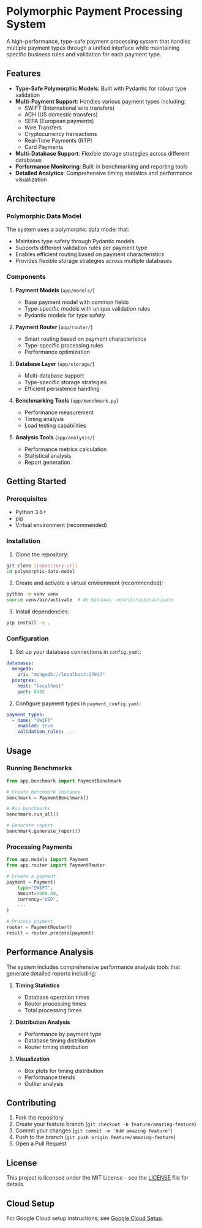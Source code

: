 # Polymorphic Payment Processing System

A high-performance, type-safe payment processing system that handles multiple payment types through a unified interface while maintaining specific business rules and validation for each payment type.

## Features

- **Type-Safe Polymorphic Models**: Built with Pydantic for robust type validation
- **Multi-Payment Support**: Handles various payment types including:
  - SWIFT (International wire transfers)
  - ACH (US domestic transfers)
  - SEPA (European payments)
  - Wire Transfers
  - Cryptocurrency transactions
  - Real-Time Payments (RTP)
  - Card Payments
- **Multi-Database Support**: Flexible storage strategies across different databases
- **Performance Monitoring**: Built-in benchmarking and reporting tools
- **Detailed Analytics**: Comprehensive timing statistics and performance visualization

## Architecture

### Polymorphic Data Model

The system uses a polymorphic data model that:
- Maintains type safety through Pydantic models
- Supports different validation rules per payment type
- Enables efficient routing based on payment characteristics
- Provides flexible storage strategies across multiple databases

### Components

1. **Payment Models** (`app/models/`)
   - Base payment model with common fields
   - Type-specific models with unique validation rules
   - Pydantic models for type safety

2. **Payment Router** (`app/router/`)
   - Smart routing based on payment characteristics
   - Type-specific processing rules
   - Performance optimization

3. **Database Layer** (`app/storage/`)
   - Multi-database support
   - Type-specific storage strategies
   - Efficient persistence handling

4. **Benchmarking Tools** (`app/benchmark.py`)
   - Performance measurement
   - Timing analysis
   - Load testing capabilities

5. **Analysis Tools** (`app/analysis/`)
   - Performance metrics calculation
   - Statistical analysis
   - Report generation

## Getting Started

### Prerequisites

- Python 3.8+
- pip
- Virtual environment (recommended)

### Installation

1. Clone the repository:
```bash
git clone [repository-url]
cd polymorphic-data-model
```

2. Create and activate a virtual environment (recommended):
```bash
python -m venv venv
source venv/bin/activate  # On Windows: venv\Scripts\activate
```

3. Install dependencies:
```bash
pip install -e .
```

### Configuration

1. Set up your database connections in `config.yaml`:
```yaml
databases:
  mongodb:
    uri: "mongodb://localhost:27017"
  postgres:
    host: "localhost"
    port: 5432
```

2. Configure payment types in `payment_config.yaml`:
```yaml
payment_types:
  - name: "SWIFT"
    enabled: true
    validation_rules: ...
```

## Usage

### Running Benchmarks

```python
from app.benchmark import PaymentBenchmark

# Create benchmark instance
benchmark = PaymentBenchmark()

# Run benchmarks
benchmark.run_all()

# Generate report
benchmark.generate_report()
```

### Processing Payments

```python
from app.models import Payment
from app.router import PaymentRouter

# Create a payment
payment = Payment(
    type="SWIFT",
    amount=1000.00,
    currency="USD",
    ...
)

# Process payment
router = PaymentRouter()
result = router.process(payment)
```

## Performance Analysis

The system includes comprehensive performance analysis tools that generate detailed reports including:

1. **Timing Statistics**
   - Database operation times
   - Router processing times
   - Total processing times

2. **Distribution Analysis**
   - Performance by payment type
   - Database timing distribution
   - Router timing distribution

3. **Visualization**
   - Box plots for timing distribution
   - Performance trends
   - Outlier analysis

## Contributing

1. Fork the repository
2. Create your feature branch (`git checkout -b feature/amazing-feature`)
3. Commit your changes (`git commit -m 'Add amazing feature'`)
4. Push to the branch (`git push origin feature/amazing-feature`)
5. Open a Pull Request

## License

This project is licensed under the MIT License - see the [LICENSE](LICENSE) file for details.

## Cloud Setup

For Google Cloud setup instructions, see [Google Cloud Setup](docs/google_cloud_setup.md).
